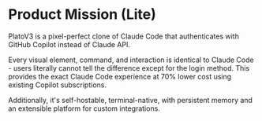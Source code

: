# Product Mission (Lite)

PlatoV3 is a pixel-perfect clone of Claude Code that authenticates with GitHub Copilot instead of Claude API.

Every visual element, command, and interaction is identical to Claude Code - users literally cannot tell the difference except for the login method. This provides the exact Claude Code experience at 70% lower cost using existing Copilot subscriptions.

Additionally, it's self-hostable, terminal-native, with persistent memory and an extensible platform for custom integrations.